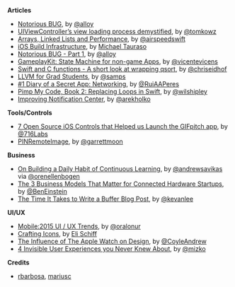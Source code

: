 **Articles**

* [Notorious BUG](http://artsy.github.io/blog/2015/07/30/Notorious-BUG-Part-1/), by [@alloy](https://twitter.com/alloy)
* [UIViewController’s view loading process demystified](http://szulctomasz.com/ios-uiviewcontrollers-view-loading-process-demystified/), by [@tomkowz](https://twitter.com/tomkowz)
* [Arrays, Linked Lists and Performance](http://airspeedvelocity.net/2015/08/03/arrays-linked-lists-and-performance/), by [@airspeedswift](https://twitter.com/airspeedswift)
* [iOS Build Infrastructure](https://corner.squareup.com/2015/07/ios-build-infrastructure.html), by [Michael Tauraso](https://twitter.com/mtauraso)
* [Notorious BUG - Part 1](http://artsy.github.io/blog/2015/07/30/Notorious-BUG-Part-1/), by [@alloy](https://twitter.com/alloy)
* [GameplayKit: State Machine for non-game Apps](https://www.invasivecode.com/weblog/gameplaykit-state-machine/), by [@vicentevicens](https://twitter.com/vicentevicens)
* [Swift and C functions - A short look at wrapping qsort](http://chris.eidhof.nl/posts/swift-c-interop.html), by [@chriseidhof](https://twitter.com/chriseidhof)
* [LLVM for Grad Students](http://adriansampson.net/blog/llvm.html), by [@samps](https://twitter.com/samps)
* [\#1 Diary of a Secret App: Networking](http://codeplease.io/2015/08/05/log-of-a-secret-app-1/), by [@RuiAAPeres](https://twitter.com/RuiAAPeres)
* [Pimp My Code, Book 2: Replacing Loops in Swift](http://blog.wilshipley.com/2015/08/pimp-my-code-book-2-eliminating-loops.html), by [@wilshipley](https://twitter.com/wilshipley)
* [Improving Notification Center](http://macoscope.com/blog/improving-notification-center/), by [@arekholko](https://twitter.com/arekholko)

**Tools/Controls**

* [7 Open Source iOS Controls that Helped us Launch the GIFpitch app](https://medium.com/ios-os-x-development/7-open-source-ios-controls-that-helped-us-launch-the-gifpitch-app-c3d6a01bb8b3), by [@716Labs](https://twitter.com/716Labs)
* [PINRemoteImage](https://github.com/pinterest/PINRemoteImage), by [@garrettmoon](https://twitter.com/garrettmoon)



**Business**

* [On Building a Daily Habit of Continuous Learning](https://medium.com/towards-a-remarkable-career/on-building-a-daily-habit-of-continuous-learning-82ef77a8aff9), by [@andrewsavikas](https://twitter.com/andrewsavikas) via [@orenellenbogen](https://twitter.com/orenellenbogen)
* [The 3 Business Models That Matter for Connected Hardware Startups](https://medium.com/bolt-blog/the-3-business-models-that-matter-for-connected-hardware-startups-32fbf59506e5), by [@BenEinstein](https://twitter.com/BenEinstein)
* [The Time It Takes to Write a Buffer Blog Post](https://blog.bufferapp.com/how-to-write-a-blog-post), by [@kevanlee](https://twitter.com/kevanlee)

**UI/UX**

* [Mobile:2015 UI / UX Trends](https://medium.com/interactive-mind/mobile-2015-263ab694e60e), by [@oralonur](https://twitter.com/oralonur)
* [Crafting Icons](http://www.elischiff.com/blog/2015/8/4/crafting-icons), by [Eli Schiff](https://twitter.com/eli_schiff)
* [The Influence of The Apple Watch on Design](https://medium.com/designed-thought/the-apple-watch-s-influence-on-design-230a6a94fb0f), by [@CoyleAndrew](https://twitter.com/CoyleAndrew)
* [4 Invisible User Experiences you Never Knew About](https://medium.com/@mizko/4-invisible-user-experiences-you-d13cc9c3c7ab), by [@mizko](https://twitter.com/mizko)

**Credits**

* [rbarbosa](https://github.com/rbarbosa), [mariusc](https://github.com/mariusc)


